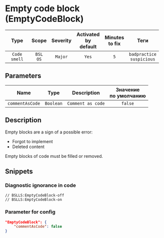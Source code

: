 # Empty code block (EmptyCodeBlock)

|     Type     |        Scope        | Severity | Activated<br>by default | Minutes<br>to fix |                Теги                 |
|:------------:|:-------------------:|:--------:|:-----------------------------:|:-----------------------:|:-----------------------------------:|
| `Code smell` | `BSL`<br>`OS` | `Major`  |             `Yes`             |           `5`           | `badpractice`<br>`suspicious` |

## Parameters


|      Name       |   Type    |    Description    | Значение<br>по умолчанию |
|:---------------:|:---------:|:-----------------:|:------------------------------:|
| `commentAsCode` | `Boolean` | `Comment as code` |            `false`             |
<!-- Блоки выше заполняются автоматически, не трогать -->
## Description

Empty blocks are a sign of a possible error:

- Forgot to implement
- Deleted content

Empty blocks of code must be filled or removed.

## Snippets

<!-- Блоки ниже заполняются автоматически, не трогать -->
### Diagnostic ignorance in code

```bsl
// BSLLS:EmptyCodeBlock-off
// BSLLS:EmptyCodeBlock-on
```

### Parameter for config

```json
"EmptyCodeBlock": {
    "commentAsCode": false
}
```
